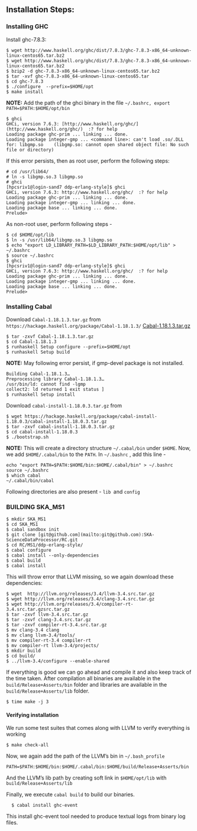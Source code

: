 ## Installation Steps:

### Installing GHC

Install ghc-7.8.3:

    $ wget http://www.haskell.org/ghc/dist/7.8.3/ghc-7.8.3-x86_64-unknown-linux-centos65.tar.bz2
    $ wget http://www.haskell.org/ghc/dist/7.8.3/ghc-7.8.3-x86_64-unknown-linux-centos65.tar.bz2  
    $ bzip2 -d ghc-7.8.3-x86_64-unknown-linux-centos65.tar.bz2
    $ tar -xvf ghc-7.8.3-x86_64-unknown-linux-centos65.tar
    $ cd ghc-7.8.3
    $ ./configure  --prefix=$HOME/opt
    $ make install

**NOTE:** Add the path of the ghci binary in the file `~/.bashrc, export PATH=$PATH:$HOME/opt/bin`

    $ ghci
    GHCi, version 7.6.3: [http://www.haskell.org/ghc/](http://www.haskell.org/ghc/)  :? for help
    Loading package ghc-prim ... linking ... done.
    Loading package integer-gmp ... <command line>: can't load .so/.DLL for: libgmp.so    (libgmp.so: cannot open shared object file: No such file or directory)

If this error persists, then as root user, perform the following steps:

    # cd /usr/lib64/
    # ln -s libgmp.so.3 libgmp.so
    # ghci
    [hpcsriv1@login-sand7 ddp-erlang-style]$ ghci
    GHCi, version 7.6.3: http://www.haskell.org/ghc/  :? for help
    Loading package ghc-prim ... linking ... done.
    Loading package integer-gmp ... linking ... done.
    Loading package base ... linking ... done.
    Prelude>

As non-root user, perform following steps -

    $ cd $HOME/opt/lib
    $ ln -s /usr/lib64/libgmp.so.3 libgmp.so
    $ echo "export LD_LIBRARY_PATH=$LD_LIBRARY_PATH:$HOME/opt/lib" > ~/.bashrc
    $ source ~/.bashrc
    $ ghci
    [hpcsriv1@login-sand7 ddp-erlang-style]$ ghci
    GHCi, version 7.6.3: http://www.haskell.org/ghc/  :? for help
    Loading package ghc-prim ... linking ... done.
    Loading package integer-gmp ... linking ... done.
    Loading package base ... linking ... done.
    Prelude>

### Installing Cabal
Download `Cabal-1.18.1.3.tar.gz` from  `https://hackage.haskell.org/package/Cabal-1.18.1.3/`
[Cabal-1.18.1.3.tar.gz](https://hackage.haskell.org/package/Cabal-1.18.1.3/Cabal-1.18.1.3.tar.gz)

    $ tar -zxvf Cabal-1.18.1.3.tar.gz
  	$ cd Cabal-1.18.1.3
    $ runhaskell Setup configure --prefix=$HOME/opt
  	$ runhaskell Setup build

**NOTE:** May following error persist, if gmp-devel package is not installed.

	Building Cabal-1.18.1.3…
    Preprocessing library Cabal-1.18.1.3…
    /usr/bin/ld: cannot find -lgmp
    collect2: ld returned 1 exit status ]
  	$ runhaskell Setup install

Download `cabal-install-1.18.0.3.tar.gz` from

    $ wget https://hackage.haskell.org/package/cabal-install-1.18.0.3/cabal-install-1.18.0.3.tar.gz
	$ tar -zxvf cabal-install-1.18.0.3.tar.gz
	$ cd cabal-install-1.18.0.3
  	$ ./bootstrap.sh

**NOTE:** This will create a directory structure `~/.cabal/bin` under `$HOME`. Now, we add   `$HOME/.cabal/bin` to the `PATH`. In `~/.bashrc` , add this line -

    echo "export PATH=$PATH:$HOME/bin:$HOME/.cabal/bin" > ~/.bashrc
    source ~/.bashrc
    $ which cabal
    ~/.cabal/bin/cabal

Following directories are also present  - `lib `and `config`

### BUILDING SKA_MS1

    $ mkdir SKA_MS1
    $ cd SKA_MS1
    $ cabal sandbox init
    $ git clone [git@github.com](mailto:git@github.com):SKA-ScienceDataProcessor/RC.git
    $ cd RC/MS1/ddp-erlang-style/
    $ cabal configure
    $ cabal install --only-dependencies
    $ cabal build
    $ cabal install

This will throw error that LLVM missing, so we again download these dependencies:

    $ wget  http://llvm.org/releases/3.4/llvm-3.4.src.tar.gz
    $ wget http://llvm.org/releases/3.4/clang-3.4.src.tar.gz
    $ wget http://llvm.org/releases/3.4/compiler-rt-3.4.src.tar.gzsrc.tar.gz
    $ tar -zxvf llvm-3.4.src.tar.gz
    $ tar -zxvf clang-3.4.src.tar.gz
    $ tar -zxvf compiler-rt-3.4.src.tar.gz
    $ mv clang-3.4 clang
    $ mv clang llvm-3.4/tools/
    $ mv compiler-rt-3.4 compiler-rt
    $ mv compiler-rt llvm-3.4/projects/
    $ mkdir build
    $ cd build/
    $ ../llvm-3.4/configure --enable-shared

If everything is good we can go ahead and compile it and also keep track of the time taken. After compilation all binaries are available in the `build/Release+Asserts/bin` folder and libraries are available in the `build/Release+Asserts/lib` folder.

    $ time make -j 3

#### Verifying installation

We run some test suites that comes along with LLVM to verify everything is working

    $ make check-all


Now, we again add the path of the LLVM’s bin in `~/.bash_profile`

    PATH=$PATH:$HOME/bin:$HOME/.cabal/bin:$HOME/build/Release+Asserts/bin

And the LLVM’s lib path by creating soft link in `$HOME/opt/lib` with `build/Release+Asserts/lib`

Finally, we execute `cabal build` to build our binaries.

	  $ cabal install ghc-event

This install ghc-event tool needed to produce textual logs from binary log files.
